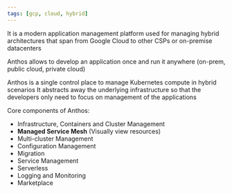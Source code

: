 ```yaml
---
tags: [gcp, cloud, hybrid]
---
```


It is a modern application management platform used for managing hybrid architectures that span from Google Cloud to other CSPs or on-premise datacenters

Anthos allows to develop an application once and run it anywhere (on-prem, public cloud, private cloud)

Anthos is a single control place to manage Kubernetes compute in hybrid scenarios
It abstracts away the underlying infrastructure so that the developers only need to focus on management of the applications

Core components of Anthos:

* Infrastructure, Containers and Cluster Management
* **Managed Service Mesh** (Visually view resources)
* Multi-cluster Management
* Configuration Management
* Migration
* Service Management
* Serverless
* Logging and Monitoring
* Marketplace
